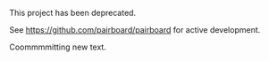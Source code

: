 This project has been deprecated.

See https://github.com/pairboard/pairboard for active development.

Coommmmitting new text.